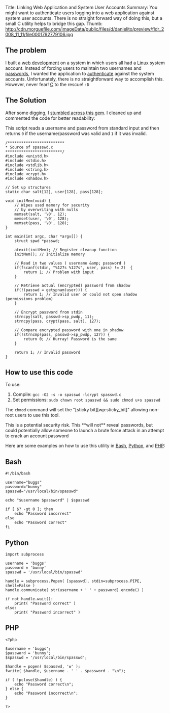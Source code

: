 Title: Linking Web Application and System User Accounts
Summary: You might want to authenticate users logging into a web application against system user accounts. There is no straight forward way of doing this, but a small C utility helps to bridge this gap.
Thumb: http://cdn.morguefile.com/imageData/public/files/d/danielito/preview/fldr_2008_11_11/file0001792779106.jpg

The problem
------------

I built a [web development](tag:web_application) on a system in which users all had a [Linux](tag:Linux) system account. Instead of forcing users to maintain two usernames and [passwords](tag:password), I wanted the application to [authenticate](tag:security) against the system accounts. Unfortunately, there is no straightforward way to accomplish this. However, never fear! [C](tag:C) to the rescue! `:D`

The Solution
------------

After some digging, I [stumbled across this gem][spasswd.c]. I cleaned up and commented the code for better readability:

[spasswd.c]: http://www.php.net/manual/en/function.posix-getpwnam.php#16154

This script reads a username and password from standard input and then returns `0` if the username/password was valid and `1` if it was invalid.

    /*************************
    * Source of spasswd.c
    *************************/
    #include <unistd.h>
    #include <stdio.h>
    #include <stdlib.h>
    #include <string.h>
    #include <crypt.h>
    #include <shadow.h> 
    
    // Set up structures
    static char salt[12], user[128], pass[128]; 
    
    void initMem(void) {
        // Wipes used memory for security
        // by overwriting with nulls
        memset(salt, '\0', 12);
        memset(user, '\0', 128);
        memset(pass, '\0', 128);
    } 
    
    int main(int argc, char *argv[]) {
        struct spwd *passwd; 
         
        atexit(initMem); // Register cleanup function
        initMem(); // Initialize memory
     
        // Read in two values ( username &amp; password )
        if(fscanf(stdin, "%127s %127s", user, pass) != 2)  {
            return 1; // Problem with input
        }
     
        // Retrieve actual (encrypted) password from shadow
        if(!(passwd = getspnam(user))) {
            return 1; // Invalid user or could not open shadow (permissions problem)
        }
        
        // Encrypt password from stdin
        strncpy(salt, passwd->sp_pwdp, 11);
        strncpy(pass, crypt(pass, salt), 127); 
        
        // Compare encrypted password with one in shadow
        if(!strncmp(pass, passwd->sp_pwdp, 127)) {
            return 0; // Hurray! Password is the same
        }
         
        return 1; // Invalid password
    }

How to use this code
--------------------

To use:

1. Compile: `gcc -O2 -s -o spasswd -lcrypt spasswd.c`
2. Set permissions: `sudo chown root spasswd && sudo chmod u+s spasswd`

The `chmod` command will set the "[sticky bit][wp:sticky_bit]" allowing non-root users to use this tool.

<div class="warning">This is a potential security risk. This **will not** reveal passwords, but could potentially allow someone to launch a brute force attack in an attempt to crack an account password</div>

Here are some examples on how to use this utility in [Bash](tag:Bash), [Python](tag:Python), and [PHP](tag:PHP):

Bash
----

    #!/bin/bash
    
    username="buggs"
    password="bunny"
    spasswd="/usr/local/bin/spasswd"
    
    echo "$username $password" | $spasswd
    
    if [ $? -gt 0 ]; then
        echo "Password incorrect"
    else
        echo "Password correct"
    fi

Python
------

    import subprocess
    
    username = 'buggs'
    password = 'bunny'
    spasswd = '/usr/local/bin/spasswd'
    
    handle = subprocess.Popen( [spasswd], stdin=subprocess.PIPE, shell=False )
    handle.communicate( str(username + ' ' + password).encode() )

    if not handle.wait():
        print( "Password correct" )
    else:
        print( "Password incorrect" )

PHP
---

    <?php

    $username = 'buggs';
    $password = 'bunny';
    $spasswd = '/usr/local/bin/spasswd';

    $handle = popen( $spasswd, 'w' );
    fwrite( $handle, $username . ' ' . $password . "\n");

    if ( !pclose($handle) ) {
        echo "Password correct\n";
    } else {
        echo "Password incorrect\n";
    }

    ?>
